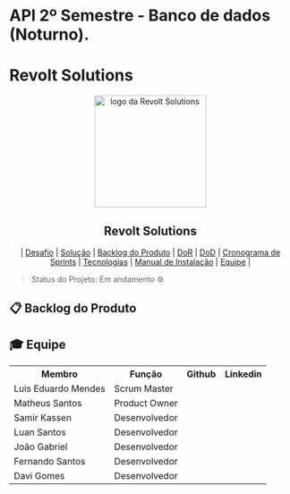 # API 2º Semestre - Banco de dados (Noturno).

# Revolt Solutions

<p align="center">
      <img src="Configuracoes/logo.PNG" alt="logo da Revolt Solutions" width="200">
      <h2 align="center"> Revolt Solutions</h2>
</p>

<p align="center">
  | <a href ="#desafio"> Desafio</a>  |
  <a href ="#solucao"> Solução</a>  |   
  <a href ="#backlog"> Backlog do Produto</a>  |
  <a href ="#dor">DoR</a>  |
  <a href ="#dod">DoD</a>  |
  <a href ="#sprint"> Cronograma de Sprints</a>  |
  <a href ="#tecnologias">Tecnologias</a> |
  <a href ="#manual">Manual de Instalação</a>  | 
  <a href ="#equipe"> Equipe</a> |
</p>

> Status do Projeto: Em andamento ⚙️ 
>

## 📋 Backlog do Produto <a id="backlog"></a>

## 🎓 Equipe <a id="equipe"></a>

<div align="center">
  <table>
    <tr>
      <th>Membro</th>
      <th>Função</th>
      <th>Github</th>
      <th>Linkedin</th>
    </tr>
    <tr>
      <td>Luis Eduardo Mendes</td>
      <td>Scrum Master</td>      
    </tr>
    <tr>
      <td>Matheus Santos</td>
      <td>Product Owner</td>
    </tr>
    <tr>
      <td>Samir Kassen</td>
      <td>Desenvolvedor</td>
    </tr>
    <tr>
      <td>Luan Santos</td>
      <td>Desenvolvedor</td>
    </tr>
    <tr>
      <td>João Gabriel</td>
      <td>Desenvolvedor</td>
    </tr>
    <tr>
      <td>Fernando Santos</td>
      <td>Desenvolvedor</td>
    </tr>
    <tr>
      <td>Davi Gomes</td>
      <td>Desenvolvedor</td>
    </tr>
  </table>
</div>
